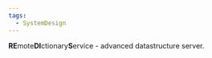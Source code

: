 ```yaml
---
tags:
  - SystemDesign
---
```

**RE**mote**DI**ctionary**S**ervice - advanced datastructure server.

